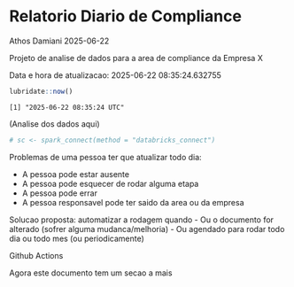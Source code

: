 # Relatorio Diario de Compliance
Athos Damiani
2025-06-22

Projeto de analise de dados para a area de compliance da Empresa X

Data e hora de atualizacao: 2025-06-22 08:35:24.632755

``` r
lubridate::now()
```

    [1] "2025-06-22 08:35:24 UTC"

(Analise dos dados aqui)

``` r
# sc <- spark_connect(method = "databricks_connect")
```

Problemas de uma pessoa ter que atualizar todo dia:

-   A pessoa pode estar ausente
-   A pessoa pode esquecer de rodar alguma etapa
-   A pessoa pode errar
-   A pessoa responsavel pode ter saido da area ou da empresa

Solucao proposta: automatizar a rodagem quando - Ou o documento for
alterado (sofrer alguma mudanca/melhoria) - Ou agendado para rodar todo
dia ou todo mes (ou periodicamente)

Github Actions

Agora este documento tem um secao a mais
